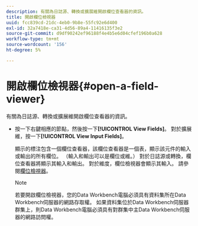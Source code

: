 ```yaml
---
description: 有關為日誌源、轉換或擴展維開啟欄位查看器的資訊。
title: 開啟欄位檢視器
uuid: fcc839cd-21dc-4eb0-9b8e-55fc92e6d400
exl-id: 32a7418e-ca31-4d56-89a4-11416135f3e2
source-git-commit: d9df90242ef96188f4e4b5e6d04cfef196b0a628
workflow-type: tm+mt
source-wordcount: '156'
ht-degree: 5%

---
```


# 開啟欄位檢視器{#open-a-field-viewer}

有關為日誌源、轉換或擴展維開啟欄位查看器的資訊。

* 按一下右鍵相應的節點，然後按一下&#x200B;**[!UICONTROL View Fields]**。 對於擴展維，按一下&#x200B;**[!UICONTROL View Input Fields]**。

   顯示的標注包含一個欄位查看器，該欄位查看器是一個表，顯示該元件的輸入或輸出的所有欄位。 （輸入和輸出可以是欄位或維。） 對於日誌源或轉換，欄位查看器將顯示其輸入和輸出。 對於維度，欄位檢視器會顯示其輸入。 請參閱[欄位檢視器](../../../../../home/c-get-started/c-admin-intrf/c-dataset-mgrs/c-fld-vwrs/c-fld-vwrs.md#concept-194cb94501564145ae059e53c0e4bec3)。

   >[!NOTE]
   >
   >若要開啟欄位檢視器，您的Data Workbench電腦必須具有資料集所在Data Workbench伺服器的網路存取權。 如果資料集位於Data Workbench伺服器群集上，則Data Workbench電腦必須具有對群集中主Data Workbench伺服器的網路訪問權。
